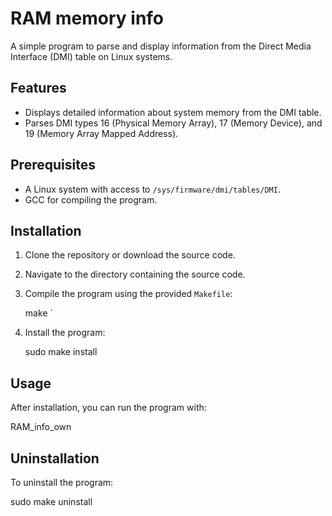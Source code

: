 
# RAM memory info

A simple program to parse and display information from the Direct Media Interface (DMI) table on Linux systems.

## Features

- Displays detailed information about system memory from the DMI table.
- Parses DMI types 16 (Physical Memory Array), 17 (Memory Device), and 19 (Memory Array Mapped Address).

## Prerequisites

- A Linux system with access to `/sys/firmware/dmi/tables/DMI`.
- GCC for compiling the program.

## Installation

1. Clone the repository or download the source code.
2. Navigate to the directory containing the source code.
3. Compile the program using the provided `Makefile`:
   
   make
   `
4. Install the program:
   
   sudo make install
   

## Usage

After installation, you can run the program with:

RAM_info_own

## Uninstallation

To uninstall the program:

sudo make uninstall





